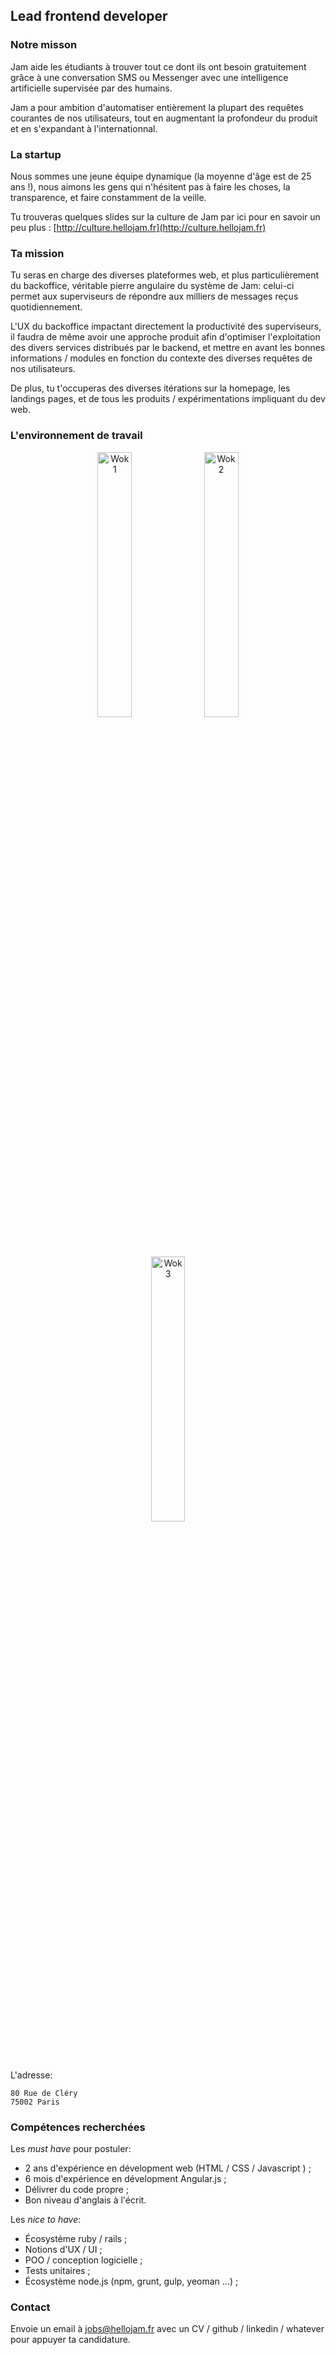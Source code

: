 ## Lead frontend developer

### Notre misson

Jam aide les étudiants à trouver tout ce dont ils ont besoin gratuitement grâce
à une conversation SMS ou Messenger avec une intelligence artificielle
supervisée par des humains.

Jam a pour ambition d'automatiser entièrement la plupart des requêtes courantes
de nos utilisateurs, tout en augmentant la profondeur du produit et en
s'expandant à l'internationnal.

### La startup

Nous sommes une jeune équipe dynamique (la moyenne d'âge est de 25 ans !), nous
aimons les gens qui n'hésitent pas à faire les choses, la transparence, et faire
constamment de la veille.

Tu trouveras quelques slides sur la culture de Jam par ici pour en savoir un peu
plus : [http://culture.hellojam.fr](http://culture.hellojam.fr)

### Ta mission

Tu seras en charge des diverses plateformes web, et plus particulièrement du
backoffice, véritable pierre angulaire du système de Jam: celui-ci permet aux
superviseurs de répondre aux milliers de messages reçus quotidiennement.

L'UX du backoffice impactant directement la productivité des superviseurs, il
faudra de même avoir une approche produit afin d'optimiser l'exploitation des
divers services distribués par le backend, et mettre en avant les bonnes
informations / modules en fonction du contexte des diverses requêtes
de nos utilisateurs.

De plus, tu t'occuperas des diverses itérations sur la homepage, les landings
pages, et de tous les produits / expérimentations impliquant du dev web.

### L'environnement de travail

<p align="center">
  <img src="../images/wok1.jpg?raw=true" style="width: 33%;" alt="Wok 1" />
  <img src="../images/wok2.jpg?raw=true" style="width: 33%;" alt="Wok 2" />
  <img src="../images/wok3.jpg?raw=true" style="width: 33%;" alt="Wok 3" />
</p>

L'adresse:

```
80 Rue de Cléry
75002 Paris
```

### Compétences recherchées

Les *must have* pour postuler:

* 2 ans d'expérience en dévelopment web (HTML / CSS / Javascript ) ;
* 6 mois d'expérience en dévelopment Angular.js ;
* Délivrer du code propre ;
* Bon niveau d'anglais à l'écrit.

Les *nice to have*:

* Écosystème ruby / rails ;
* Notions d'UX / UI ;
* POO / conception logicielle ;
* Tests unitaires ;
* Écosystème node.js (npm, grunt, gulp, yeoman ...) ;

### Contact

Envoie un email à [jobs@hellojam.fr](jobs@hellojam.fr) avec un CV / github /
linkedin / whatever pour appuyer ta candidature.
